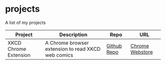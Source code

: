 # projects
A list of my projects

| Project | Description | Repo | URL |
| ------  |  ------ | ------| ------ |
| XKCD Chrome Extension | A Chrome browser extension to read XKCD web comics | <a href="https://github.com/piyushdubey/xkcd-chrome-extension" target="_blank">Github Repo</a>| <a href="https://chrome.google.com/webstore/detail/xkcd-reader/domkhniphkbfickmhkjkfachkcjejhee" target="_blank">Chrome Webstore</a> |

